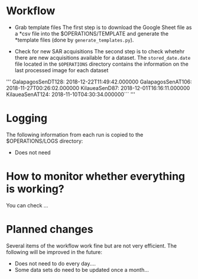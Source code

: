 # Workflow

* Grab template files
The first step is to download the Google Sheet file as a *csv file into the $OPERATIONS/TEMPLATE and generate the *template files (done by `generate_templates.py`).

* Check for new SAR acquisitions
The second step is to check whetehr there are new acquisitions available for a dataset. The `stored_date.date` file located in the `$OPERATIONS` directory contains the information on the last processed image for each dataset 

'''
GalapagosSenDT128: 2018-12-22T11:49:42.000000
GalapagosSenAT106: 2018-11-27T00:26:02.000000
KilaueaSenD87: 2018-12-01T16:16:11.000000
KilaueaSenAT124: 2018-11-10T04:30:34.000000```
'''

# Logging
The following information from each run is copied to the $OPERATIONS/LOGS directory:
* Does not need 

# How to monitor whether everything is working?
You can check ...


# Planned changes
 
Several items of the workflow  work fine but are not very efficient. The following will be improved in the future:

* Does not need to do every day....
* Some data sets do need to be updated once a month...
